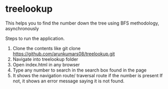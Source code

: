 # treelookup
This helps you to find the number down the tree using BFS methodology, asynchronously


Steps to run the application.

1. Clone the contents like git clone https://github.com/arunkumars08/treelookup.git
2. Navigate into treelookup folder
3. Open index.html in any browser
4. Type any number to search in the search box found in the page
5. It shows the navigation route/ traversal route if the number is present
    If not, it shows an error message saying it is not found.
